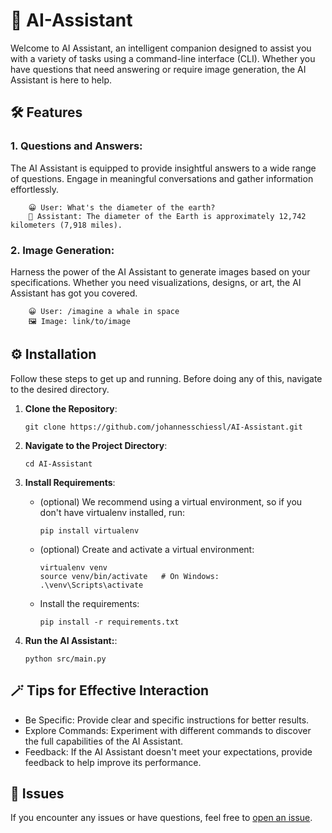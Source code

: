 # 🧠 AI-Assistant
Welcome to AI Assistant, an intelligent companion designed to assist you with a variety of tasks using a command-line interface (CLI). Whether you have questions that need answering or require image generation, the AI Assistant is here to help.

## 🛠️ Features
### 1. Questions and Answers:
The AI Assistant is equipped to provide insightful answers to a wide range of questions. Engage in meaningful conversations and gather information effortlessly.

        😀 User: What's the diameter of the earth?
        🧠 Assistant: The diameter of the Earth is approximately 12,742 kilometers (7,918 miles).
### 2. Image Generation:
Harness the power of the AI Assistant to generate images based on your specifications. Whether you need visualizations, designs, or art, the AI Assistant has got you covered.

        😀 User: /imagine a whale in space
        🖼️ Image: link/to/image
## ⚙️ Installation
Follow these steps to get up and running.
Before doing any of this, navigate to the desired directory.

1. **Clone the Repository**:

       git clone https://github.com/johannesschiessl/AI-Assistant.git
2. **Navigate to the Project Directory**:

       cd AI-Assistant
3. **Install Requirements**:
   - (optional) We recommend using a virtual environment, so if you don't have virtualenv installed, run:
    
         pip install virtualenv
   - (optional) Create and activate a virtual environment:

         virtualenv venv
         source venv/bin/activate   # On Windows: .\venv\Scripts\activate
   - Install the requirements:
   
         pip install -r requirements.txt
3. **Run the AI Assistant:**:
    
       python src/main.py

## 🪄 Tips for Effective Interaction
- Be Specific: Provide clear and specific instructions for better results.
- Explore Commands: Experiment with different commands to discover the full capabilities of the AI Assistant.
- Feedback: If the AI Assistant doesn't meet your expectations, provide feedback to help improve its performance.
## 🐛 Issues
If you encounter any issues or have questions, feel free to [open an issue](https://github.com/johannesschiessl/AI-Assistant/issues/new).
